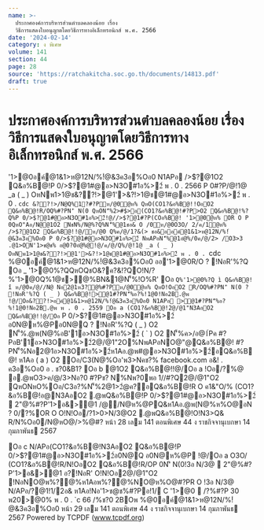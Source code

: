 ```yaml
---
name: >-
  ประกาศองค์การบริหารส่วนตำบลคลองน้อย เรื่อง
  วิธีการแสดงใบอนุญาตโดยวิธีการทางอิเล็กทรอนิกส์ พ.ศ. 2566
date: '2024-02-14'
category: ง พิเศษ
volume: 141
section: 44
page: 28
source: 'https://ratchakitcha.soc.go.th/documents/14813.pdf'
draft: true
---
```


# ประกาศองค์การบริหารส่วนตำบลคลองน้อย เรื่อง วิธีการแสดงใบอนุญาตโดยวิธีการทางอิเล็กทรอนิกส์ พ.ศ. 2566

'1>@0อค์@1&1>ห@12N/%!ํ@&3ค3อ%Oอ0 N1APอ />$?@1O2 Q&อ%B@!P 0/>$?@1#@อ>N3O#1อ%>2์ พ . 0 . 2566 P 0#?P/@!1@ _a ( _ ) OหNพ1>1@ช&??!>@1'>&?!>1@ช@1#@อ>N3O#1อ%>2์ พ . 0 . `cdc &??!>/N@Q%1?#?Pห/@0ํ@ห% QหO(CO1?&อ%B@!!OอO2 Q&อ%B@!R/OQ%#?PN'ิ N(0 QหON'็%2>#$>อ(CO1?&อ%B@!#?P>O2 Q&อ%B@!%?Q%P 0/>$?@1#@อ>N3O#1อ%>2์!@//>$?@1#?P(COอ%B@! '1>@0ํ@ห% OR O P 0QหO"Aอ/N@@1O2 NชN%/N@%?Q%N'็%@1ชอ& O /0ห/@0O3O/ 2/ค/1ํ@ห% />$?@1O2 Q&อ%B@!!@/ห/@0 Q%ค/@/1?&(> ชอ&ออค์@1&1>ห@12N/%!ํ@&3ค3อ%Oอ0 P 0/>$?@1#@อ>N3O#1อ%>2์ NพAPอN'็%@1อํ@%/0ค/@/2> /O3>3 .@1>ON'1>ช@ช% อ@0?0อํ@%@!@/ค/@/Q%/@!1@ _a ( _ ) OหNพ1>1@ช&??!>@1'>&?!>1@ช@1#@อ>N3O#1อ%>2์ พ . 0 . `cdc %@0อค์@1&1>ห@12N/%!ํ@&3ค3อ%Oอ0 ออ'1>@0R/O ? !NอR'%?Q Oอ _ '1>@0%?QQหOQชO&?ค?&!?QO!N/?%'1>@0Q%1@ช>@%BN&1@N'็%!O%R' Oอ ` Q%'1>@0%?Q ì Q&อ%B@! î ห/@0ค/@//N@ Nอ2@1ห3?@%#?Pห/@0ํ@ห% QหO!OอO2 R/OQ%#?PN'ิ N(0 ? !NอR'%?Q ( _ ) Q&อ%B@!>@1#?PN'็%อ?%!1@0!Nอ2B.@พ !@/Oอ&??!>อค์@1&1>ห@12N/%!ํ@&3ค3อ%Oอ0 N1APอ >@1#?PN'็%อ?%!1@0!Nอ2B.@พ พ . 0 . 2559 Oอ a (CO1?&อ%B@!2@/@1"N3AอO2 Q&อ%B@!!@/Oอ ` P 0/>$?@1#@อ>N3O#1อ%>2์ อ0N@ห%@Pอ0N@Q ? !NอR'%?Q ( _ ) O2 N'็%.@พ(N@%อB'1์อ>N3O#1อ%>2์ ( ` ) O2 N'็%ค>/อ@1์Pค #?PอB'1์อ>N3O#1อ%>2์2@/@1"2O%NพAPอNO@"@Q&อ%B@! #?PN'็%Nอ2@1อ>N3O#1อ%>2์ห1Aอ.@พ#@อ>N3O#1อ%>2์อQ&อ%B@! ห1Aอ ( a ) O2 Oอ/C3(N@%Oอ'พ3>Nคช?% facebook.com อ&! . ค3อ%Oอ0 อ . ช?0&B1? Oอ b @1O2 Q&อ%B@!!@/Oอ a !Oอ/?%@ อ.@พO3>ค/@/3>Nอ?0 #?Pช? N%Nพ?0พอ 1//#?Q2@/@1"O2 QหONหO%Oอ/C3อ?%N'็%2@1>2ํ@ค?อQ&อ%B@!R O ค1&"O/% (CO1?&อ%B@!อ@N3AอO2 .@พQ&อ%B@!P 0/>$?@1#@อ>N3O#1อ%>2์  2"@%#?P'1>อ&>@1 /@/N@ห%@PQ&ห1Aอ.@พ(N@%ห%O@อN ? 0/?%OR O O!N!Oอ/?1>0>N/3@O2 .@พQ&อ%B@!O!N3>Q& R/N%Oอ0/N@หO@/>%@#? หน้า 28 เลม 141 ตอนพิเศษ 44 ง ราชกิจจานุเบกษา 14 กุมภาพันธ 2567

Oอ c N/APอ(CO1?&อ%B@!N3AอO2 Q&อ%B@!P 0/>$?@1#@อ>N3O#1อ%>2์อ0N@Q อ0N@ห%@P !@/Oอ a O3O/ (CO1?&อ%B@!R/N!OอO2 Q&อ%B@!R/OP 0N'ิ N(0!3อ N/3@  2"@%#?P'1>อ&>@1 อ?!NอR' O!N!Oอ2@/@1"O2 !NอNO@พ%?@%ห1Aอพ%?@%NO@ห%O@#?PR O !3อ N/3@ N/APอ/?@1!1/2อ& ห1Aอ!Nอ'1>ช@ช%#?Pอ!1/ C '1>@0  /?%#?P 30 พ20>@0% พ . 0 . `c 66 /%ช?0 2BOพ %@0อค์@1&1>ห@12N/%!ํ@&3ค3อ%Oอ0 หน้า 29 เลม 141 ตอนพิเศษ 44 ง ราชกิจจานุเบกษา 14 กุมภาพันธ 2567 Powered by TCPDF (www.tcpdf.org)
